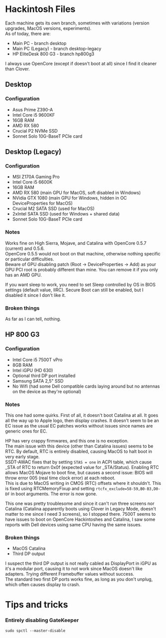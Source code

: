 # Hackintosh Files

Each machine gets its own branch, sometimes with variations (version upgrades, MacOS versions, experiments).  
As of today, there are:

* Main PC - branch desktop
* Main PC (Legacy) - branch desktop-legacy
* HP EliteDesk 800 G3 - branch hp800g3

I always use OpenCore (except if doesn't boot at all) since I find it cleaner than Clover.

## Desktop
### Configuration

* Asus Prime Z390-A
* Intel Core i5 9600KF
* 16GB RAM
* AMD RX 580
* Crucial P2 NVMe SSD
* Sonnet Solo 10G-BaseT PCIe card

## Desktop (Legacy)
### Configuration

* MSI Z170A Gaming Pro
* Intel Core i5 6600K
* 16GB RAM
* AMD RX 580 (main GPU for MacOS, soft disabled in Windows)
* NVidia GTX 1080 (main GPU for Windows, hidden in OC DeviceProperties for MacOS)
* Crucial M2 SATA SSD (used for MacOS)
* 2xIntel SATA SSD (used for Windows + shared data)
* Sonnet Solo 10G-BaseT PCIe card

### Notes

Works fine on High Sierra, Mojave, and Catalina with OpenCore 0.5.7 (current) and 0.5.6.  
OpenCore 0.5.5 would not boot on that machine, otherwise nothing specific or particular difficulties.  
Beware of GPU disabling patch (Root -> DeviceProperties -> Add) as your GPU PCI root is probably different than mine. You can remove it if you only has an AMD GPU.

If you want sleep to work, you need to set Sleep controlled by OS in BIOS settings (default value, IIRC). Secure Boot can still be enabled, but I disabled it since I don't like it.

### Broken things

As far as I can tell, nothing.

## HP 800 G3
### Configuration

* Intel Core i5 7500T vPro
* 8GB RAM
* Intel iGPU (HD 630)
* Optional third DP port installed
* Samsung SATA 2,5" SSD
* No Wifi (had some Dell compatible cards laying around but no antennas on the device as they're optional)

### Notes

This one had some quirks. First of all, it doesn't boot Catalina at all. It goes all the way up to Apple logo, then display crashes.
It doesn't seem to be an EC issue as the usual EC patches works without issues since names are generic ones for EC.

HP has very crappy firmwares, and this one is no exception.  
The main issue with this device (other than Catalina issues) seems to be RTC. By default, RTC is entirely disabled, causing MacOS to halt boot in very early stage.  
SSDT-AWAC fixes that by setting ```STAS = one``` in ACPI table, which cause _STA of RTC to return 0x0f (expected value for _STA/Status).
Enabling RTC allows MacOS Mojave to boot fine, but causes a second issue: BIOS will throw error 005 (real time clock error) at each reboot.  
This is due to MacOS writing in CMOS (RTC) offsets where it shouldn't. This is fixed using RTCMemoryFixup and setting ```rtcfx_exclude=58-59,B0-B3,D0-DF``` in boot arguments. The error is now gone.

This one was pretty troublesome and since it can't run three screens nor Catalina (Catalina apparently boots using Clover in Legacy Mode, doesn't matter to me since I need 3 screens), so I stopped there. 7500T seems to have issues to boot on OpenCore Hackintoshes and Catalina, I saw some reports with Dell devices using same CPU having the same issues.

### Broken things

* MacOS Catalina
* Third DP output

I suspect the third DP output is not really cabled as DisplayPort in iGPU as it's a modular port, causing it to not work since MacOS doesn't like adapters. Trying different Framebuffer values without success.  
The standard two first DP ports works fine, as long as you don't unplug, which often causes display to crash.

# Tips and tricks
### Entirely disabling GateKeeper

```sudo spctl --master-disable```
